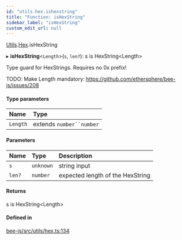 ```yaml
---
id: "utils.hex.ishexstring"
title: "Function: isHexString"
sidebar_label: "isHexString"
custom_edit_url: null
---
```


[Utils](../modules/utils.md).[Hex](../modules/utils.hex.md).isHexString

▸ **isHexString**<`Length`\>(`s`, `len?`): s is HexString<Length\>

Type guard for HexStrings.
Requires no 0x prefix!

TODO: Make Length mandatory: https://github.com/ethersphere/bee-js/issues/208

#### Type parameters

| Name | Type |
| :------ | :------ |
| `Length` | extends `number``number` |

#### Parameters

| Name | Type | Description |
| :------ | :------ | :------ |
| `s` | `unknown` | string input |
| `len?` | `number` | expected length of the HexString |

#### Returns

s is HexString<Length\>

#### Defined in

[bee-js/src/utils/hex.ts:134](https://github.com/ethersphere/bee-js/blob/6f227e1/src/utils/hex.ts#L134)
